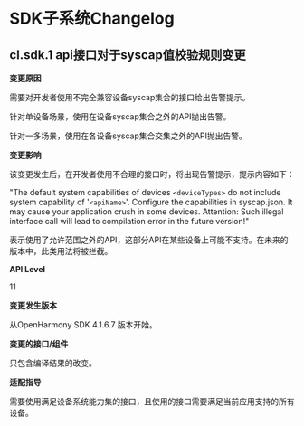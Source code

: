 # SDK子系统Changelog

## cl.sdk.1 api接口对于syscap值校验规则变更

**变更原因**

需要对开发者使用不完全兼容设备syscap集合的接口给出告警提示。

针对单设备场景，使用在设备syscap集合之外的API抛出告警。

针对一多场景，使用在各设备syscap集合交集之外的API抛出告警。

**变更影响**

该变更发生后，在开发者使用不合理的接口时，将出现告警提示，提示内容如下：

"The default system capabilities of devices `<deviceTypes>` do not include system capability of '`<apiName>`'. Configure the capabilities in syscap.json. It may cause your application crush in some devices. Attention: Such illegal interface call will lead to compilation error in the future version!"

表示使用了允许范围之外的API，这部分API在某些设备上可能不支持。在未来的版本中，此类用法将被拦截。

**API Level**

11

**变更发生版本**

从OpenHarmony SDK 4.1.6.7 版本开始。

**变更的接口/组件**

只包含编译结果的改变。

**适配指导**

需要使用满足设备系统能力集的接口，且使用的接口需要满足当前应用支持的所有设备。
